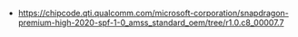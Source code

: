 - https://chipcode.qti.qualcomm.com/microsoft-corporation/snapdragon-premium-high-2020-spf-1-0_amss_standard_oem/tree/r1.0.c8_00007.7
